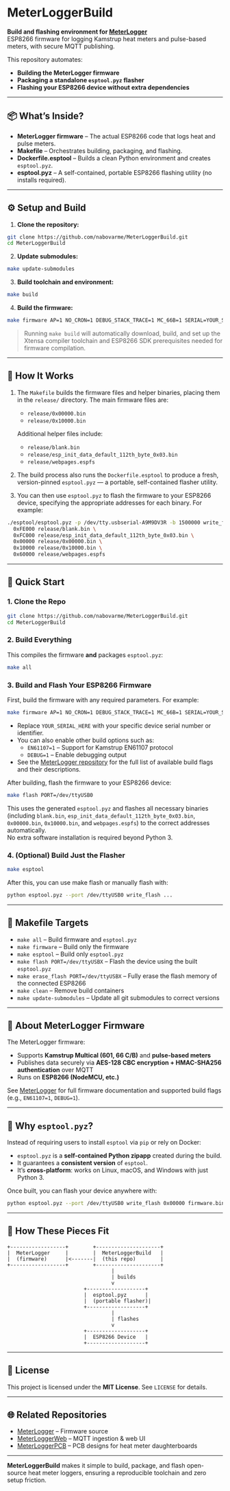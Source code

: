 # MeterLoggerBuild

**Build and flashing environment for [MeterLogger](https://github.com/nabovarme/MeterLogger)**  
ESP8266 firmware for logging Kamstrup heat meters and pulse-based meters, with secure MQTT publishing.

This repository automates:
- **Building the MeterLogger firmware**
- **Packaging a standalone `esptool.pyz` flasher**
- **Flashing your ESP8266 device without extra dependencies**

---

## 📦 What’s Inside?

- **MeterLogger firmware** – The actual ESP8266 code that logs heat and pulse meters.
- **Makefile** – Orchestrates building, packaging, and flashing.
- **Dockerfile.esptool** – Builds a clean Python environment and creates `esptool.pyz`.
- **esptool.pyz** – A self-contained, portable ESP8266 flashing utility (no installs required).

---

## ⚙️ Setup and Build

1. **Clone the repository:**
```bash
git clone https://github.com/nabovarme/MeterLoggerBuild.git
cd MeterLoggerBuild
```

2. **Update submodules:**
```bash
make update-submodules
```

3. **Build toolchain and environment:**
```bash
make build
```

4. **Build the firmware:**
```bash
make firmware AP=1 NO_CRON=1 DEBUG_STACK_TRACE=1 MC_66B=1 SERIAL=YOUR_SERIAL_HERE
```

> Running `make build` will automatically download, build, and set up the Xtensa compiler toolchain and ESP8266 SDK prerequisites needed for firmware compilation.

---

## 🔄 How It Works

1. The `Makefile` builds the firmware files and helper binaries, placing them in the `release/` directory. The main firmware files are:
   - `release/0x00000.bin`
   - `release/0x10000.bin`

   Additional helper files include:
   - `release/blank.bin`
   - `release/esp_init_data_default_112th_byte_0x03.bin`
   - `release/webpages.espfs`

2. The build process also runs the `Dockerfile.esptool` to produce a fresh, version-pinned `esptool.pyz` — a portable, self-contained flasher utility.

3. You can then use `esptool.pyz` to flash the firmware to your ESP8266 device, specifying the appropriate addresses for each binary. For example:

```bash
./esptool/esptool.pyz -p /dev/tty.usbserial-A9M9DV3R -b 1500000 write_flash --flash_size 1MB --flash_mode dout \
  0xFE000 release/blank.bin \
  0xFC000 release/esp_init_data_default_112th_byte_0x03.bin \
  0x00000 release/0x00000.bin \
  0x10000 release/0x10000.bin \
  0x60000 release/webpages.espfs
```

---

## 🚀 Quick Start

### 1. Clone the Repo
```bash
git clone https://github.com/nabovarme/MeterLoggerBuild.git
cd MeterLoggerBuild
```

### 2. Build Everything
This compiles the firmware **and** packages `esptool.pyz`:
```bash
make all
```

### 3. Build and Flash Your ESP8266 Firmware

First, build the firmware with any required parameters. For example:

```bash
make firmware AP=1 NO_CRON=1 DEBUG_STACK_TRACE=1 MC_66B=1 SERIAL=YOUR_SERIAL_HERE
```

- Replace `YOUR_SERIAL_HERE` with your specific device serial number or identifier.
- You can also enable other build options such as:
  - `EN61107=1` – Support for Kamstrup EN61107 protocol
  - `DEBUG=1` – Enable debugging output  
- See the [MeterLogger repository](https://github.com/nabovarme/MeterLogger) for the full list of available build flags and their descriptions.

After building, flash the firmware to your ESP8266 device:

```bash
make flash PORT=/dev/ttyUSB0
```

This uses the generated `esptool.pyz` and flashes all necessary binaries (including `blank.bin`, `esp_init_data_default_112th_byte_0x03.bin`, `0x00000.bin`, `0x10000.bin`, and `webpages.espfs`) to the correct addresses automatically.  
No extra software installation is required beyond Python 3.

### 4. (Optional) Build Just the Flasher
```bash
make esptool
```
After this, you can use make flash or manually flash with:
```bash
python esptool.pyz --port /dev/ttyUSB0 write_flash ...
```

---

## 🔧 Makefile Targets

- `make all` – Build firmware and `esptool.pyz`
- `make firmware` – Build only the firmware
- `make esptool` – Build only `esptool.pyz`
- `make flash PORT=/dev/ttyUSBX` – Flash the device using the built `esptool.pyz`
- `make erase_flash PORT=/dev/ttyUSBX` – Fully erase the flash memory of the connected ESP8266
- `make clean` – Remove build containers
- `make update-submodules` – Update all git submodules to correct versions

---

## 📡 About MeterLogger Firmware

The MeterLogger firmware:
- Supports **Kamstrup Multical (601, 66 C/B)** and **pulse-based meters**
- Publishes data securely via **AES-128 CBC encryption + HMAC-SHA256 authentication** over MQTT
- Runs on **ESP8266 (NodeMCU, etc.)**

See [MeterLogger](https://github.com/nabovarme/MeterLogger) for full firmware documentation and supported build flags (e.g., `EN61107=1`, `DEBUG=1`).

---

## 🧰 Why `esptool.pyz`?

Instead of requiring users to install `esptool` via `pip` or rely on Docker:
- `esptool.pyz` is a **self-contained Python zipapp** created during the build.
- It guarantees a **consistent version** of `esptool`.
- It’s **cross-platform**: works on Linux, macOS, and Windows with just Python 3.

Once built, you can flash your device anywhere with:
```bash
python esptool.pyz --port /dev/ttyUSB0 write_flash 0x00000 firmware.bin
```

---

## 🧩 How These Pieces Fit

```
+------------------+        +---------------------+
|  MeterLogger     |        |  MeterLoggerBuild   |
|  (firmware)      |<-------|  (this repo)        |
+------------------+        +---------------------+
                                  |
                                  | builds
                                  v
                         +-------------------+
                         |  esptool.pyz      |
                         |  (portable flasher)|
                         +-------------------+
                                  |
                                  | flashes
                                  v
                         +-------------------+
                         |  ESP8266 Device   |
                         +-------------------+
```

---

## 📄 License

This project is licensed under the **MIT License**. See `LICENSE` for details.

---

## 🌐 Related Repositories

- [MeterLogger](https://github.com/nabovarme/MeterLogger) – Firmware source
- [MeterLoggerWeb](https://github.com/nabovarme/MeterLoggerWeb) – MQTT ingestion & web UI
- [MeterLoggerPCB](https://github.com/nabovarme/MeterLoggerPCB) – PCB designs for heat meter daughterboards

---

**MeterLoggerBuild** makes it simple to build, package, and flash open-source heat meter loggers, ensuring a reproducible toolchain and zero setup friction.
